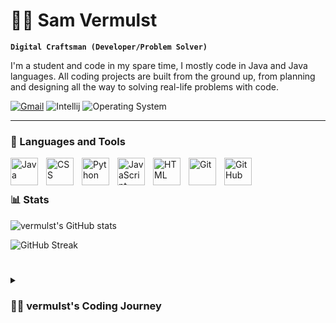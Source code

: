 # 🏄‍♂️ Sam Vermulst

**`Digital Craftsman (Developer/Problem Solver)`**

I'm a student and code in my spare time, I mostly code in Java and Java languages. All coding projects are built from the ground up, from planning and designing all the way to solving real-life problems with code. 

   <p align="left">
      <a href="mailto:sam.vermulst@gmail.com">
         <img alt="Gmail" title="Send me an e-mail" src="https://img.shields.io/badge/Gmail-D14836?style=for-the-badge&logo=gmail&logoColor=white"/></a>
      <a>
         <img alt="Intellij" title="My favorite editor" src="https://img.shields.io/badge/IntelliJ_IDEA-000000.svg?style=for-the-badge&logo=intellij-idea&logoColor=white"/></a>
      <a>
         <img alt="Operating System" title="My OS of choice: I use windows 10 only" src="https://img.shields.io/badge/Windows-0078D6?style=for-the-badge&logo=windows&logoColor=white"/></a>
   </p>

---

### 🧰 Languages and Tools

<img align="left" alt="Java" width="44px" style="padding-right:10px;" src="https://cdn.jsdelivr.net/gh/devicons/devicon/icons/java/java-original.svg"/>
<img align="left" alt="CSS" width="44px" style="padding-right:10px;" src="https://cdn.jsdelivr.net/gh/devicons/devicon/icons/css3/css3-plain.svg" />
<img align="left" alt="Python" width="44px" style="padding-right:10px;" src="https://cdn.jsdelivr.net/gh/devicons/devicon/icons/python/python-plain.svg" />
<img align="left" alt="JavaScript" width="44px" style="padding-right:10px;" src="https://cdn.jsdelivr.net/gh/devicons/devicon/icons/javascript/javascript-plain.svg" />
<img align="left" alt="HTML" width="44px" style="padding-right:10px;" src="https://cdn.jsdelivr.net/gh/devicons/devicon/icons/html5/html5-plain.svg" />
<img align="left" alt="Git" width="44px" style="padding-right:10px;" src="https://cdn.jsdelivr.net/gh/devicons/devicon/icons/git/git-original.svg" />
<img align="left" alt="GitHub" width="44px" style="padding-right:10px;" src="https://cdn.jsdelivr.net/gh/devicons/devicon/icons/github/github-original.svg" />
<br />

#

### 📊 Stats

![vermulst's GitHub stats](https://github-readme-stats.vercel.app/api?username=vermulst&show_icons=true&theme=gruvbox)
<!--![Rik's GitHub stats](https://github-readme-stats.vercel.app/api/top-langs/?username=vermulst&theme=gruvbox&)-->


![GitHub Streak](https://streak-stats.demolab.com?user=vermulst&theme=gruvbox&border_radius=4.5)

#

<details>
 <summary><h3>👨‍💻 vermulst's Coding Journey</h3></summary>
   Work in progress....
   working on the best minecraft server in existence..............
